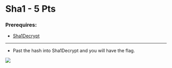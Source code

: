 # Sha1 - 5 Pts

### Prerequires:

- <a href="https://md5decrypt.net/Sha1/" rel="nofollow">Sha1Decrypt</a>

-----------------

- Past the hash into Sha1Decrypt and you will have the flag.

<img src="https://cdn.discordapp.com/attachments/862667483709440010/862669433369264138/unknown.png">
